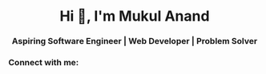<h1 align="center">Hi 👋, I'm Mukul Anand</h1>
<h3 align="center">Aspiring Software Engineer | Web Developer | Problem Solver</h3>

<h3 align="left">Connect with me:</h3>
<p align="left">
</p>
